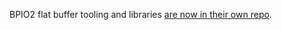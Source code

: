 BPIO2 flat buffer tooling and libraries [are now in their own repo](https://github.com/DangerousPrototypes/BusPirate-BBIO2-flatbuffer-interface).